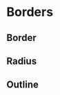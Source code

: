 # Borders

<script setup>
import Border from './Border.vue'
</script>

## Border

<Border />

## Radius

## Outline
